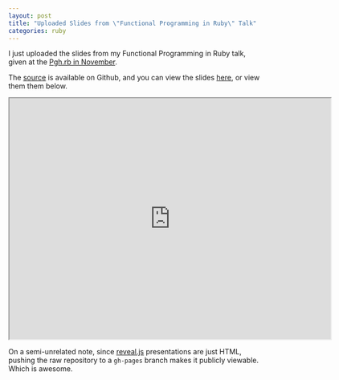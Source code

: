 ```yaml
---
layout: post
title: "Uploaded Slides from \"Functional Programming in Ruby\" Talk"
categories: ruby
---
```


I just uploaded the slides from my Functional Programming in Ruby
talk, given at the
[Pgh.rb in November](http://www.meetup.com/pittsburgh-ruby/events/143979972/).

The
[source](https://github.com/joelmccracken/functional-programming-in-ruby)
is available on Github, and you can view the
slides
[here](http://joelmccracken.github.io/functional-programming-in-ruby/),
or view them them below.


<iframe style='width: 640px; height: 480px;' src='http://joelmccracken.github.io/functional-programming-in-ruby/'>
</iframe>

On a semi-unrelated note, since
[reveal.js](http://lab.hakim.se/reveal-js/)
presentations are just HTML, pushing the raw repository to a `gh-pages`
branch makes it publicly viewable. Which is awesome.
